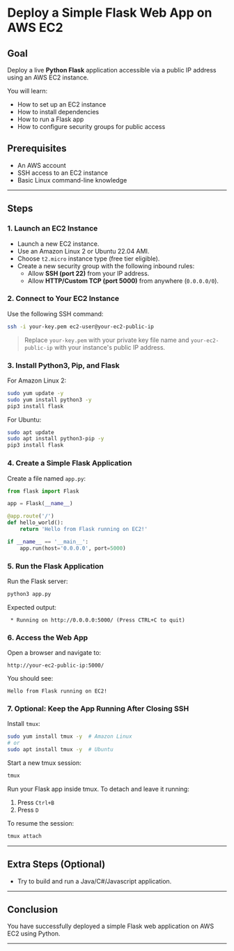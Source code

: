 
# Deploy a Simple Flask Web App on AWS EC2

## Goal

Deploy a live **Python Flask** application accessible via a public IP address using an AWS EC2 instance.

You will learn:
- How to set up an EC2 instance
- How to install dependencies
- How to run a Flask app
- How to configure security groups for public access

## Prerequisites

- An AWS account
- SSH access to an EC2 instance
- Basic Linux command-line knowledge

---

## Steps

### 1. Launch an EC2 Instance

- Launch a new EC2 instance.
- Use an Amazon Linux 2 or Ubuntu 22.04 AMI.
- Choose `t2.micro` instance type (free tier eligible).
- Create a new security group with the following inbound rules:
    - Allow **SSH (port 22)** from your IP address.
    - Allow **HTTP/Custom TCP (port 5000)** from anywhere (`0.0.0.0/0`).

### 2. Connect to Your EC2 Instance

Use the following SSH command:

```bash
ssh -i your-key.pem ec2-user@your-ec2-public-ip
```

> Replace `your-key.pem` with your private key file name and `your-ec2-public-ip` with your instance's public IP address.

### 3. Install Python3, Pip, and Flask

For Amazon Linux 2:

```bash
sudo yum update -y
sudo yum install python3 -y
pip3 install flask
```

For Ubuntu:

```bash
sudo apt update
sudo apt install python3-pip -y
pip3 install flask
```

### 4. Create a Simple Flask Application

Create a file named `app.py`:

```python
from flask import Flask

app = Flask(__name__)

@app.route('/')
def hello_world():
    return 'Hello from Flask running on EC2!'

if __name__ == '__main__':
    app.run(host='0.0.0.0', port=5000)
```

### 5. Run the Flask Application

Run the Flask server:

```bash
python3 app.py
```

Expected output:

```
 * Running on http://0.0.0.0:5000/ (Press CTRL+C to quit)
```

### 6. Access the Web App

Open a browser and navigate to:

```
http://your-ec2-public-ip:5000/
```

You should see:

```
Hello from Flask running on EC2!
```

### 7. Optional: Keep the App Running After Closing SSH

Install `tmux`:

```bash
sudo yum install tmux -y  # Amazon Linux
# or
sudo apt install tmux -y  # Ubuntu
```

Start a new tmux session:

```bash
tmux
```

Run your Flask app inside tmux. To detach and leave it running:

1. Press `Ctrl+B`
2. Press `D`

To resume the session:

```bash
tmux attach
```

---

## Extra Steps (Optional)

- Try to build and run a Java/C#/Javascript application.

---

## Conclusion

You have successfully deployed a simple Flask web application on AWS EC2 using Python.

---
